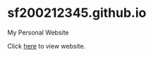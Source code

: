 # sf200212345.github.io
My Personal Website

Click [here](https://sf200212345.github.io) to view website.